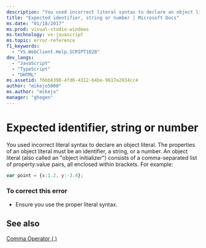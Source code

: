 ```yaml
---
description: "You used incorrect literal syntax to declare an object literal."
title: "Expected identifier, string or number | Microsoft Docs"
ms.date: "01/18/2017"
ms.prod: visual-studio-windows
ms.technology: vs-javascript
ms.topic: error-reference
f1_keywords: 
  - "VS.WebClient.Help.SCRIPT1028"
dev_langs: 
  - "JavaScript"
  - "TypeScript"
  - "DHTML"
ms.assetid: f6bb8398-4fd6-4312-b4be-9617a2834cc4
author: "mikejo5000"
ms.author: "mikejo"
manager: "ghogen"
---
```

# Expected identifier, string or number
You used incorrect literal syntax to declare an object literal. The properties of an object literal must be an identifier, a string, or a number. An object literal (also called an "object initializer") consists of a comma-separated list of property:value pairs, all enclosed within brackets. For example:  
  
```JavaScript  
var point = {x:1.2, y:-3.4};  
```  
  
### To correct this error  
  
- Ensure you use the proper literal syntax.  
  
## See also  
 [Comma Operator (,)](https://developer.mozilla.org/docs/Web/JavaScript/Reference/Operators/Comma_Operatorhttps://developer.mozilla.org/docs/Web/JavaScript/Reference/Operators/Comma_Operator)
